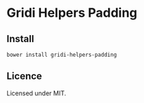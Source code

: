 # Gridi Helpers Padding

## Install
`bower install gridi-helpers-padding`

## Licence

Licensed under MIT.
